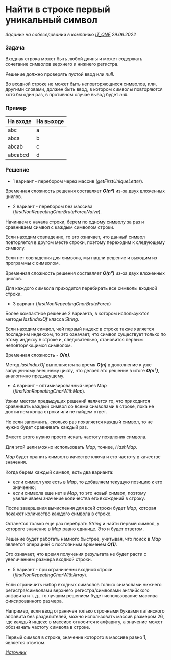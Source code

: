 # Найти в строке первый уникальный символ

_Задание на собеседовании в компанию [IT_ONE](https://www.it-one.ru/) 29.06.2022_

### Задача

Входная строка может быть любой длины и может содержать сочетание символов верхнего и нижнего регистра.

Решение должно проверять пустой ввод или _null_.

Во входной строке не может быть неповторяющихся символов, или, другими словами, должен быть ввод,
в котором символы повторяются хотя бы один раз, в противном случае вывод будет _null_.

### Пример

| На входе | На выходе |
|---------|-----------|
| abc     | a         |
| abca    | b         |
| abcab   | c         |
| abcabcd | d         |

### Решение

* 1 вариант - перебором через массив (_getFirstUniqueLetter_).

Временная сложность решения составляет _**O(n²)**_ из-за двух вложенных циклов.

* 2 вариант - перебором без массива (_firstNonRepeatingCharBruteForceNaive_).

Начинаем с начала строки, берем по одному символу за раз и сравниваем символ с каждым символом строки.  

Если находим совпадение, то это означает, что данный символ повторяется в другом месте строки, поэтому переходим к следующему символу.

Если нет совпадения для символа, мы нашли решение и выходим из программы с символом.

Временная сложность решения составляет _**O(n²)**_ из-за двух вложенных циклов.

Для каждого символа приходится перебирать все символы входной строки.

* 3 вариант (_firstNonRepeatingCharBruteForce_)

Более компактное решение 2 варианта, в котором используются методы _lastIndexOf_ класса _String_.

Если находим символ, чей первый индекс в строке также является последним индексом, то это означает,
что символ существует только по этому индексу в строке и, следовательно, становится первым неповторяющимся символом.

Временная сложность - _**_O(n)_**_.

Метод _lastIndexOf_ выполняется за время **_O(n)_** в дополнение к уже запущенному внешнему циклу,
что делает это решение в итоге **_O(n²)_**, аналогично предыдущему.

* 4 вариант - оптимизированный через _Map_ (_firstNonRepeatingCharWithMap_).

Узким местом предыдущих решений является то, что приходится сравнивать каждый символ со всеми символами в строке,
пока не достигнем конца строки или не найдем ответ.

Но если запомнить, сколько раз появляется каждый символ, то не нужно будет сравнивать каждый раз.

Вместо этого нужно просто искать частоту появления символа.

Для этой цели можно использовать _Map_, точнее, _HashMap_.

_Map_ будет хранить символ в качестве ключа и его частоту в качестве значения.

Когда берем каждый символ, есть два варианта:
- если символ уже есть в _Map_, то добавляем текущую позицию к его значению;
- если символа еще нет в _Map_, то это новый символ, поэтому увеличиваем значение количества его вхождений в строку.

После завершения вычисления для всей строки будет _Map_, которая покажет количество каждого символа в строке.

Останется только еще раз перебрать _String_ и найти первый символ, у которого значение в _Map_ равно единице. Это и будет ответом.

Решение будет работать намного быстрее, учитывая, что поиск в _Map_ является операцией с постоянным временем **_O(1)_**.

Это означает, что время получения результата не будет расти с увеличением размера входной строки.

* 5 вариант - при ограничении входной строки (_firstNonRepeatingCharWithArray_).

Если ограничить набор входных символов только символами нижнего регистра/символами верхнего регистра/символами английского алфавита и т. д., то лучшим решением будет использование массива фиксированного размера.

Например, если ввод ограничен только строчными буквами латинского алфавита без разделителей, можно использовать массив размером 26, где каждый индекс в массиве относится к алфавиту, а значение может обозначать частоту символа в строке.

Первый символ в строке, значение которого в массиве равно 1, является ответом.

_[Источник](https://www.baeldung.com/java-find-the-first-non-repeating-character)_
